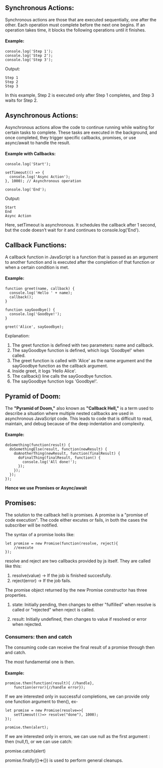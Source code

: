 ## Synchronous Actions:

Synchronous actions are those that are executed sequentially, one after the other. Each operation must complete before the next one begins. If an operation takes time, it blocks the following operations until it finishes.

#### Example:

```
console.log('Step 1');
console.log('Step 2');
console.log('Step 3');
```

Output:

```
Step 1
Step 2
Step 3
```

In this example, Step 2 is executed only after Step 1 completes, and Step 3 waits for Step 2.


## Asynchronous Actions:

Asynchronous actions allow the code to continue running while waiting for certain tasks to complete. These tasks are executed in the background, and once completed, they trigger specific callbacks, promises, or use async/await to handle the result.

#### Example with Callbacks:

```
console.log('Start');

setTimeout(() => {
  console.log('Async Action');
}, 1000); // Asynchronous operation

console.log('End');
```

Output:

```
Start
End
Async Action
```

Here, setTimeout is asynchronous. It schedules the callback after 1 second, but the code doesn’t wait for it and continues to console.log('End').


## Callback Functions:

A callback function in JavaScript is a function that is passed as an argument to another function and is executed after the completion of that function or when a certain condition is met.

#### Example:

```
function greet(name, callback) {
  console.log('Hello ' + name);
  callback();
}

function sayGoodbye() {
  console.log('Goodbye!');
}

greet('Alice', sayGoodbye);
```

Explanation:

1. The greet function is defined with two parameters: name and callback.
2. The sayGoodbye function is defined, which logs 'Goodbye!' when called.
3. The greet function is called with 'Alice' as the name argument and the sayGoodbye function as the callback argument.
4. Inside greet, it logs 'Hello Alice'.
5. The callback() line calls the sayGoodbye function.
6. The sayGoodbye function logs 'Goodbye!'.



## Pyramid of Doom:

The <strong>"Pyramid of Doom,"</strong> also known as <strong>"Callback Hell,"</strong> is a term used to describe a situation where multiple nested callbacks are used in asynchronous JavaScript code. This leads to code that is difficult to read, maintain, and debug because of the deep indentation and complexity.


#### Example:

```
doSomething(function(result) {
  doSomethingElse(result, function(newResult) {
    doAnotherThing(newResult, function(finalResult) {
      doFinalThing(finalResult, function() {
        console.log('All done!');
      });
    });
  });
});
```

<strong>Hence we use Promises or Async/await</strong>

## Promises:

The solution to the callback hell is promises. A promise is a "promise of code execution". The code either excutes or fails, in both the cases the subscriber will be notified.

The syntax of a promise looks like:

```
let promise = new Promise(function(resolve, reject){
    //execute
});
```

resolve and reject are two callbacks provided by js itself. They are called like this:

1. resolve(value) -> If the job is finished succesfully.
2. reject(error) -> If the job fails.

The promise object returned by the new Promise constructor has three properties.

1. state: Initially pending, then changes to either "fulfilled" when resolve is called or "rejected" when reject is called.

2. result: Initially undefined, then changes to value if resolved or error when rejected.

### Consumers: then and catch

The consuming code can receive the final result of a promise through then and catch.

The most fundamental one is then.

#### Example:

```
promise.then(function(result){ //handle},
    function(error){//handle error});
```

If we are interested only in successful completions, we can provide only one function argument to then(), ex-

```
let promise = new Promise(resolve=>{
    setTimeout(()=> resolve("done"), 1000);
});

promise.then(alert);
```

If we are interested only in errors, we can use null as the first argument : then (null,f), or we can use catch:

promise.catch(alert)

promise.finally(()=>{}) is used to perform general cleanups.